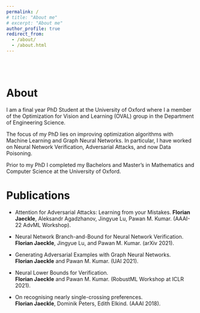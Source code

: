```yaml
---
permalink: /
# title: "About me"
# excerpt: "About me"
author_profile: true
redirect_from: 
  - /about/
  - /about.html
---
```




<br/><br/>
# About

I am a final year PhD Student at the University of Oxford where I a member of the Optimization for Vision and Learning (OVAL) group in the Department of Engineering Science. 

The focus of my PhD lies on improving optimization algorithms with Machine Learning and Graph Neural Networks. In particular, I have worked on Neural Network Verification, Adversarial Attacks, and now Data Poisoning.

Prior to my PhD I completed my Bachelors and Master’s in Mathematics and Computer Science at the University of Oxford.

# Publications
- Attention for Adversarial Attacks: Learning from your Mistakes.
  **Florian Jaeckle**, Aleksandr Agadzhanov, Jingyue Lu, Pawan M. Kumar. (AAAI-22 AdvML Workshop).

- Neural Network Branch-and-Bound for Neural Network Verification.  
  **Florian Jaeckle**, Jingyue Lu, and Pawan M. Kumar. (arXiv 2021). 

- Generating Adversarial Examples with Graph Neural Networks.  
  **Florian Jaeckle** and Pawan M. Kumar. (UAI 2021).

- Neural Lower Bounds for Verification.  
  **Florian Jaeckle** and Pawan M. Kumar. (RobustML Workshop at ICLR 2021). 

- On recognising nearly single-crossing preferences.  
  **Florian Jaeckle**, Dominik Peters, Edith Elkind. (AAAI 2018).

